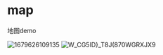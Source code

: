 # map
地图demo 

![1679626109135](https://user-images.githubusercontent.com/91579288/227413087-2c617811-b714-48c8-a7a1-437f4d07fc2f.jpg)
![W_CG5ID}_T8J(870WGRXJX9](https://user-images.githubusercontent.com/91579288/227413093-bf7f9289-d900-43c1-9327-4cb6d292f2d6.png)
